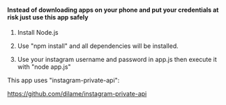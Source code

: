 <h4>Instead of downloading apps on your phone and put your credentials at risk just use this app safely</h4>

1. Install Node.js

2. Use "npm install" and all dependencies will be installed.

3. Use your instagram username and password in app.js then execute it with "node app.js"

This app uses "instagram-private-api":

https://github.com/dilame/instagram-private-api
